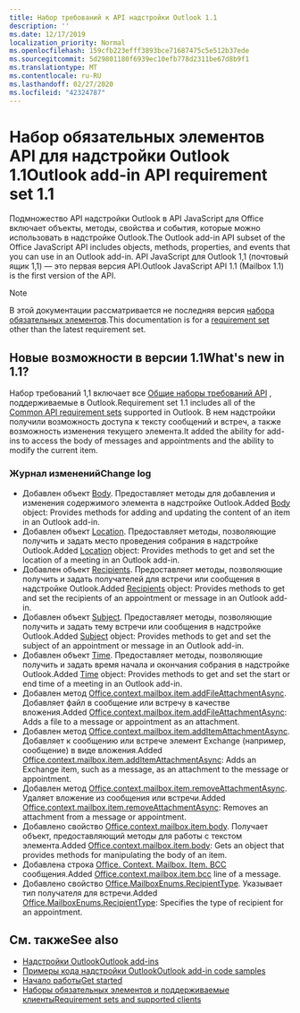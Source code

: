 ```yaml
---
title: Набор требований к API надстройки Outlook 1.1
description: ''
ms.date: 12/17/2019
localization_priority: Normal
ms.openlocfilehash: 159cfb223efff3893bce71687475c5e512b37ede
ms.sourcegitcommit: 5d29801180f6939ec10efb778d2311be67d8b9f1
ms.translationtype: MT
ms.contentlocale: ru-RU
ms.lasthandoff: 02/27/2020
ms.locfileid: "42324787"
---
```

# <a name="outlook-add-in-api-requirement-set-11"></a><span data-ttu-id="41992-102">Набор обязательных элементов API для надстройки Outlook 1.1</span><span class="sxs-lookup"><span data-stu-id="41992-102">Outlook add-in API requirement set 1.1</span></span>

<span data-ttu-id="41992-103">Подмножество API надстройки Outlook в API JavaScript для Office включает объекты, методы, свойства и события, которые можно использовать в надстройке Outlook.</span><span class="sxs-lookup"><span data-stu-id="41992-103">The Outlook add-in API subset of the Office JavaScript API includes objects, methods, properties, and events that you can use in an Outlook add-in.</span></span> <span data-ttu-id="41992-104">API JavaScript для Outlook 1,1 (почтовый ящик 1,1) — это первая версия API.</span><span class="sxs-lookup"><span data-stu-id="41992-104">Outlook JavaScript API 1.1 (Mailbox 1.1) is the first version of the API.</span></span>

> [!NOTE]
> <span data-ttu-id="41992-105">В этой документации рассматривается не последняя версия [набора обязательных элементов](../../requirement-sets/outlook-api-requirement-sets.md).</span><span class="sxs-lookup"><span data-stu-id="41992-105">This documentation is for a [requirement set](../../requirement-sets/outlook-api-requirement-sets.md) other than the latest requirement set.</span></span>

## <a name="whats-new-in-11"></a><span data-ttu-id="41992-106">Новые возможности в версии 1.1</span><span class="sxs-lookup"><span data-stu-id="41992-106">What's new in 1.1?</span></span>

<span data-ttu-id="41992-107">Набор требований 1,1 включает все [Общие наборы требований API](../../requirement-sets/office-add-in-requirement-sets.md) , поддерживаемые в Outlook.</span><span class="sxs-lookup"><span data-stu-id="41992-107">Requirement set 1.1 includes all of the [Common API requirement sets](../../requirement-sets/office-add-in-requirement-sets.md) supported in Outlook.</span></span> <span data-ttu-id="41992-108">В нем надстройки получили возможность доступа к тексту сообщений и встреч, а также возможность изменения текущего элемента.</span><span class="sxs-lookup"><span data-stu-id="41992-108">It added the ability for add-ins to access the body of messages and appointments and the ability to modify the current item.</span></span>

### <a name="change-log"></a><span data-ttu-id="41992-109">Журнал изменений</span><span class="sxs-lookup"><span data-stu-id="41992-109">Change log</span></span>

- <span data-ttu-id="41992-110">Добавлен объект [Body](/javascript/api/outlook/office.body?view=outlook-js-1.1). Предоставляет методы для добавления и изменения содержимого элемента в надстройке Outlook.</span><span class="sxs-lookup"><span data-stu-id="41992-110">Added [Body](/javascript/api/outlook/office.body?view=outlook-js-1.1) object: Provides methods for adding and updating the content of an item in an Outlook add-in.</span></span>
- <span data-ttu-id="41992-111">Добавлен объект [Location](/javascript/api/outlook/office.location?view=outlook-js-1.1). Предоставляет методы, позволяющие получить и задать место проведения собрания в надстройке Outlook.</span><span class="sxs-lookup"><span data-stu-id="41992-111">Added [Location](/javascript/api/outlook/office.location?view=outlook-js-1.1) object: Provides methods to get and set the location of a meeting in an Outlook add-in.</span></span>
- <span data-ttu-id="41992-112">Добавлен объект [Recipients](/javascript/api/outlook/office.recipients?view=outlook-js-1.1). Предоставляет методы, позволяющие получить и задать получателей для встречи или сообщения в надстройке Outlook.</span><span class="sxs-lookup"><span data-stu-id="41992-112">Added [Recipients](/javascript/api/outlook/office.recipients?view=outlook-js-1.1) object: Provides methods to get and set the recipients of an appointment or message in an Outlook add-in.</span></span>
- <span data-ttu-id="41992-113">Добавлен объект [Subject](/javascript/api/outlook/office.subject?view=outlook-js-1.1). Предоставляет методы, позволяющие получить и задать тему встречи или сообщения в надстройке Outlook.</span><span class="sxs-lookup"><span data-stu-id="41992-113">Added [Subject](/javascript/api/outlook/office.subject?view=outlook-js-1.1) object: Provides methods to get and set the subject of an appointment or message in an Outlook add-in.</span></span>
- <span data-ttu-id="41992-114">Добавлен объект [Time](/javascript/api/outlook/office.time?view=outlook-js-1.1). Предоставляет методы, позволяющие получить и задать время начала и окончания собрания в надстройке Outlook.</span><span class="sxs-lookup"><span data-stu-id="41992-114">Added [Time](/javascript/api/outlook/office.time?view=outlook-js-1.1) object: Provides methods to get and set the start or end time of a meeting in an Outlook add-in.</span></span>
- <span data-ttu-id="41992-115">Добавлен метод [Office.context.mailbox.item.addFileAttachmentAsync](office.context.mailbox.item.md#methods). Добавляет файл в сообщение или встречу в качестве вложения.</span><span class="sxs-lookup"><span data-stu-id="41992-115">Added [Office.context.mailbox.item.addFileAttachmentAsync](office.context.mailbox.item.md#methods): Adds a file to a message or appointment as an attachment.</span></span>
- <span data-ttu-id="41992-116">Добавлен метод [Office.context.mailbox.item.addItemAttachmentAsync](office.context.mailbox.item.md#methods). Добавляет к сообщению или встрече элемент Exchange (например, сообщение) в виде вложения.</span><span class="sxs-lookup"><span data-stu-id="41992-116">Added [Office.context.mailbox.item.addItemAttachmentAsync](office.context.mailbox.item.md#methods): Adds an Exchange item, such as a message, as an attachment to the message or appointment.</span></span>
- <span data-ttu-id="41992-117">Добавлен метод [Office.context.mailbox.item.removeAttachmentAsync](office.context.mailbox.item.md#methods). Удаляет вложение из сообщения или встречи.</span><span class="sxs-lookup"><span data-stu-id="41992-117">Added [Office.context.mailbox.item.removeAttachmentAsync](office.context.mailbox.item.md#methods): Removes an attachment from a message or appointment.</span></span>
- <span data-ttu-id="41992-118">Добавлено свойство [Office.context.mailbox.item.body](office.context.mailbox.item.md#properties). Получает объект, предоставляющий методы для работы с текстом элемента.</span><span class="sxs-lookup"><span data-stu-id="41992-118">Added [Office.context.mailbox.item.body](office.context.mailbox.item.md#properties): Gets an object that provides methods for manipulating the body of an item.</span></span>
- <span data-ttu-id="41992-119">Добавлена строка [Office. Context. Mailbox. Item. BCC](office.context.mailbox.item.md#properties) сообщения.</span><span class="sxs-lookup"><span data-stu-id="41992-119">Added [Office.context.mailbox.item.bcc](office.context.mailbox.item.md#properties) line of a message.</span></span>
- <span data-ttu-id="41992-120">Добавлено свойство [Office.MailboxEnums.RecipientType](/javascript/api/outlook/office.mailboxenums.recipienttype?view=outlook-js-1.1). Указывает тип получателя для встречи.</span><span class="sxs-lookup"><span data-stu-id="41992-120">Added [Office.MailboxEnums.RecipientType](/javascript/api/outlook/office.mailboxenums.recipienttype?view=outlook-js-1.1): Specifies the type of recipient for an appointment.</span></span>

## <a name="see-also"></a><span data-ttu-id="41992-121">См. также</span><span class="sxs-lookup"><span data-stu-id="41992-121">See also</span></span>

- [<span data-ttu-id="41992-122">Надстройки Outlook</span><span class="sxs-lookup"><span data-stu-id="41992-122">Outlook add-ins</span></span>](../../../outlook/outlook-add-ins-overview.md)
- [<span data-ttu-id="41992-123">Примеры кода надстройки Outlook</span><span class="sxs-lookup"><span data-stu-id="41992-123">Outlook add-in code samples</span></span>](https://developer.microsoft.com/outlook/gallery/?filterBy=Outlook,Samples,Add-ins)
- [<span data-ttu-id="41992-124">Начало работы</span><span class="sxs-lookup"><span data-stu-id="41992-124">Get started</span></span>](../../../quickstarts/outlook-quickstart.md)
- [<span data-ttu-id="41992-125">Наборы обязательных элементов и поддерживаемые клиенты</span><span class="sxs-lookup"><span data-stu-id="41992-125">Requirement sets and supported clients</span></span>](../../requirement-sets/outlook-api-requirement-sets.md)
